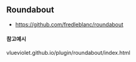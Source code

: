 ## Roundabout

* https://github.com/fredleblanc/roundabout

#### 참고예시
vlueviolet.github.io/plugin/roundabout/index.html
